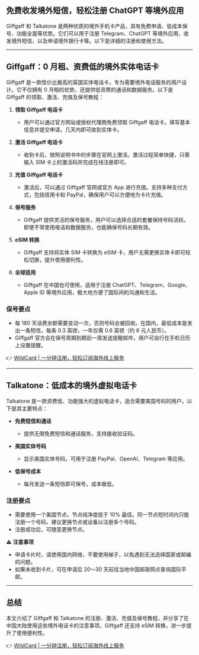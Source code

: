 ## 免费收发境外短信，轻松注册 ChatGPT 等境外应用

Giffgaff 和 Talkatone 是两种优质的境外手机卡产品，具有免费申请、低成本保号、功能全面等优势。它们可以用于注册 Telegram、ChatGPT 等境外应用，收发境外短信，以及申请境外银行卡等。以下是详细的注册和使用方法。

---

## Giffgaff：0 月租、资费低的境外实体电话卡

Giffgaff 是一款性价比极高的英国实体电话卡，专为需要境外电话服务的用户设计。它不仅拥有 0 月租的优势，还提供低资费的通话和数据服务。以下是 Giffgaff 的领取、激活、充值及保号教程：

1. **领取 Giffgaff 电话卡**  
   - 用户可以通过官方网站或授权代理商免费领取 Giffgaff 电话卡。填写基本信息并提交申请，几天内即可收到实体卡。

2. **激活 Giffgaff 电话卡**  
   - 收到卡后，按照说明书中的步骤在官网上激活。激活过程简单快捷，只需输入 SIM 卡上的激活码并完成在线注册即可。

3. **充值 Giffgaff 电话卡**  
   - 激活后，可以通过 Giffgaff 官网或官方 App 进行充值。支持多种支付方式，包括信用卡和 PayPal，确保用户可以方便地为卡片充值。

4. **保号服务**  
   - Giffgaff 提供灵活的保号服务，用户可以选择合适的套餐保持号码活跃。即使不常使用电话和数据服务，也能确保号码长期有效。

5. **eSIM 转换**  
   - Giffgaff 支持将实体 SIM 卡转换为 eSIM 卡，用户无需更换实体卡即可轻松切换，提升使用便利性。

6. **全球适用**  
   - Giffgaff 在中国也可使用，适用于注册 ChatGPT、Telegram、Google、Apple ID 等境外应用，极大地方便了国际间的沟通和生活。

### 保号要点

- 每 180 天话费余额需要变动一次，否则号码会被回收。在国内，最低成本是发出一条短信，每条 0.3 英镑，一年仅需 0.6 英镑（约 6 元人民币）。
- Giffgaff 官方会在保号周期到期前一周发送提醒邮件，用户可自行在手机日历上设置提醒。

👉 [WildCard | 一分钟注册，轻松订阅海外线上服务](https://bit.ly/bewildcard)

---

## Talkatone：低成本的境外虚拟电话卡

Talkatone 是一款资费低、功能强大的虚拟电话卡，适合需要美国号码的用户。以下是其主要特点：

- **免费短信和通话**  
  - 提供无限免费短信和通话服务，支持接收验证码。

- **美国实体号码**  
  - 显示美国实体号码，可用于注册 PayPal、OpenAI、Telegram 等应用。

- **低保号成本**  
  - 每月发送一条短信即可保号，成本极低。

### 注册要点

- 需要使用一个美国节点，节点纯净度低于 10% 最佳。同一节点短时间内只能注册一个号码，建议更换节点或设备以注册多个号码。
- 注册成功后，可随意更换节点。

⚠️ **注意事项**  
- 申请卡片时，请使用国内网络，不要使用梯子，以免遇到无法选择国家或邮编的问题。
- 如果未收到卡片，可在申请后 20～30 天前往当地中国邮政网点查询国际平邮。

---

## 总结

本文介绍了 Giffgaff 和 Talkatone 的注册、激活、充值及保号教程，并分享了在中国大陆使用这些境外电话卡的注意事项。Giffgaff 还支持 eSIM 转换，进一步提升了使用便利性。

👉 [WildCard | 一分钟注册，轻松订阅海外线上服务](https://bit.ly/bewildcard)